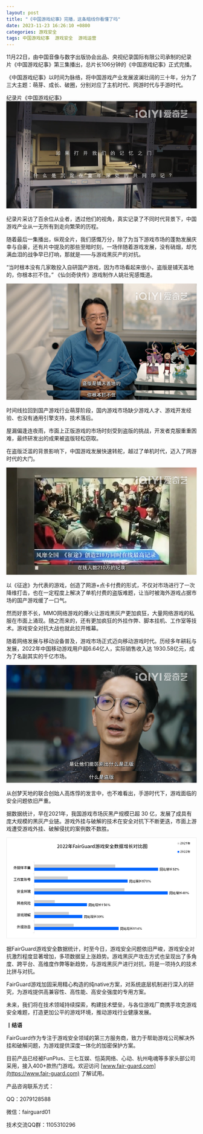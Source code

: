 ```yaml
---
layout: post
title: "《中国游戏纪事》完播，这条暗线你看懂了吗"
date: 2023-11-23 16:26:10 +0800
categories: 游戏安全
tags: 中国游戏纪事  游戏安全  游戏运营
---
```


11月22日，由中国音像与数字出版协会出品、央视纪录国际有限公司承制的纪录片《中国游戏纪事》第三集播出，总片长106分钟的《中国游戏纪事》正式完播。<!-- more -->  

《中国游戏纪事》以时间为脉络，将中国游戏产业发展波澜壮阔的三十年，分为了三大主题：萌芽、成长、破圈，分别对应了主机时代、网游时代与手游时代。  

纪录片《中国游戏纪事》  
![315_21](/assets/res/202103/中国游戏纪事.png)  

纪录片采访了百余位从业者，透过他们的视角，真实记录了不同时代背景下，中国游戏产业从一无所有到走向繁荣的历程。  

随着最后一集播出，纵观全片，我们感慨万分，除了为当下游戏市场的蓬勃发展庆幸与自豪，还有片中提及的那些至暗时刻，一场伴随着游戏发展，没有硝烟，却充满血泪的战争早已打响，那就是——与游戏黑灰产的对抗。  

“当时根本没有几家敢投入自研国产游戏，因为市场看起来很小，盗版是铺天盖地的，你根本拦不住。” 《仙剑奇侠传》游戏制作人姚壮宪感慨道。  

![315_21](/assets/res/202103/盗版采访1.png)  

时间线拉回到国产游戏行业萌芽阶段，国内游戏市场缺少游戏人才、游戏开发经验、也没有通用引擎支持，技术落后。  

屋漏偏逢连夜雨，市面上正版游戏的市场时刻受到盗版的挑战，开发者克服重重困难，最终研发出的成果被盗版轻松窃取。  

在盗版泛滥的背景影响下，中国游戏发展快速转舵，越过了单机时代，迈入了网游时代的大门。  

![315_21](/assets/res/202103/征途.png)  

以《征途》为代表的游戏，创造了网游+点卡付费的形式，不仅对市场进行了一次降维打击，也在一定程度上解决了单机付费的盗版难题，让当时被海外游戏占据市场的国产游戏缓了一口气。  

然而好景不长，MMO网络游戏的爆火让游戏黑灰产更加疯狂，大量网络游戏的私服在市面上涌现。随之而来的，还有更加疯狂的外挂作弊、脚本挂机、工作室等技术。游戏安全对抗大战也就此拉开帷幕。  

随着网络发展与移动设备普及，游戏市场正式迈向移动游戏时代。历经多年耕耘与发展，2022年中国移动游戏用户超6.64亿人，实际销售收入达 1930.58亿元，成为了名副其实的千亿市场。  

![315_21](/assets/res/202103/盗版采访2.png)  

从创梦天地的联合创始人高炼惇的发言中，也不难看出，手游时代下，游戏面临的安全问题依旧严重。  

据数据统计，早在2021年，我国游戏市场灰黑产规模已超 30 亿，发展了成具有庞大规模的黑灰产业链。游戏外挂与破解的技术在安全对抗下不断更迭，市面上游戏遭受游戏外挂、破解侵扰的案例数不数胜。  

![315_21](/assets/res/202103/游戏安全数据对比.png)  

据FairGuard游戏安全数据统计，时至今日，游戏安全问题依旧严峻，游戏安全对抗激烈程度显著增加，多项数据呈上涨趋势。游戏黑灰产攻击方式也呈现出了多角度、跨平台、高维度作弊等新趋势，与游戏黑灰产进行对抗，将是一项持久的技术比拼与对抗。  

FairGuard游戏加固采用精心构造的纯native方案，对系统底层机制进行深入的研究，为游戏提供高兼容性、高性能、高安全强度的专用方案。  

未来，我们将在技术领域持续探索，构建技术壁垒，与各位游戏厂商携手攻克游戏安全难题，打造更加公平的游戏环境，推动游戏行业健康发展。  

**丨结语**  

FairGuard作为专注于游戏安全领域的第三方服务商，致力于帮助游戏公司解决外挂和破解问题，为游戏提供深度一体化的加密保护方案。  

目前产品已经被FunPlus、三七互娱、恺英网络、心动、杭州电魂等多家头部公司采用，接入400+款热门游戏。欢迎访问 [www.fair-guard.com](https://www.fair-guard.com) 了解试用。    

产品咨询联系方式：  

QQ：2079128588  

微信：fairguard01  

技术交流QQ群：1105310296  